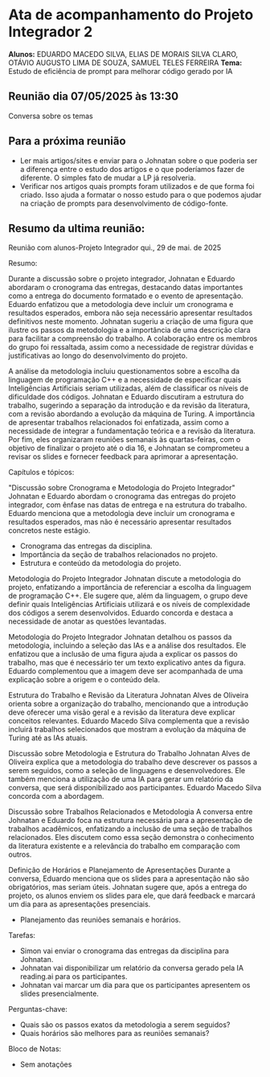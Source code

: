 
# Ata de acompanhamento do Projeto Integrador 2 

**Alunos:** EDUARDO MACEDO SILVA, ELIAS DE MORAIS SILVA CLARO, OTÁVIO AUGUSTO LIMA DE SOUZA, SAMUEL TELES FERREIRA
**Tema:** Estudo de eficiência de prompt para melhorar código gerado por IA 

## Reunião dia 07/05/2025 às 13:30 
Conversa sobre os temas 

## Para a próxima reunião 

 - Ler mais artigos/sites  e enviar para o Johnatan sobre o que poderia ser a diferença entre  o estudo  dos artigos e o que poderíamos fazer de diferente. O simples fato de mudar a LP já resolveria. 
 - Verificar nos artigos quais prompts foram utilizados e de que forma  foi criado. Isso ajuda a formatar o nosso estudo para o que podemos ajudar na criação de prompts para desenvolvimento de código-fonte.

## Resumo da ultima reunião:  
Reunião com alunos-Projeto Integrador
qui., 29 de mai. de 2025

Resumo:

Durante a discussão sobre o projeto integrador, Johnatan e Eduardo abordaram o cronograma das entregas, destacando datas importantes como a entrega do documento formatado e o evento de apresentação. Eduardo enfatizou que a metodologia deve incluir um cronograma e resultados esperados, embora não seja necessário apresentar resultados definitivos neste momento. Johnatan sugeriu a criação de uma figura que ilustre os passos da metodologia e a importância de uma descrição clara para facilitar a compreensão do trabalho. A colaboração entre os membros do grupo foi ressaltada, assim como a necessidade de registrar dúvidas e justificativas ao longo do desenvolvimento do projeto.

A análise da metodologia incluiu questionamentos sobre a escolha da linguagem de programação C++ e a necessidade de especificar quais Inteligências Artificiais seriam utilizadas, além de classificar os níveis de dificuldade dos códigos. Johnatan e Eduardo discutiram a estrutura do trabalho, sugerindo a separação da introdução e da revisão da literatura, com a revisão abordando a evolução da máquina de Turing. A importância de apresentar trabalhos relacionados foi enfatizada, assim como a necessidade de integrar a fundamentação teórica e a revisão da literatura. Por fim, eles organizaram reuniões semanais às quartas-feiras, com o objetivo de finalizar o projeto até o dia 16, e Johnatan se comprometeu a revisar os slides e fornecer feedback para aprimorar a apresentação.


Capítulos e tópicos:

"Discussão sobre Cronograma e Metodologia do Projeto Integrador"
Johnatan e Eduardo abordam o cronograma das entregas do projeto integrador, com ênfase nas datas de entrega e na estrutura do trabalho. Eduardo menciona que a metodologia deve incluir um cronograma e resultados esperados, mas não é necessário apresentar resultados concretos neste estágio.
* Cronograma das entregas da disciplina.
* Importância da seção de trabalhos relacionados no projeto.
* Estrutura e conteúdo da metodologia do projeto.

Metodologia do Projeto Integrador
Johnatan discute a metodologia do projeto, enfatizando a importância de referenciar a escolha da linguagem de programação C++. Ele sugere que, além da linguagem, o grupo deve definir quais Inteligências Artificiais utilizará e os níveis de complexidade dos códigos a serem desenvolvidos. Eduardo concorda e destaca a necessidade de anotar as questões levantadas.

Metodologia do Projeto Integrador
Johnatan detalhou os passos da metodologia, incluindo a seleção das IAs e a análise dos resultados. Ele enfatizou que a inclusão de uma figura ajuda a explicar os passos do trabalho, mas que é necessário ter um texto explicativo antes da figura. Eduardo complementou que a imagem deve ser acompanhada de uma explicação sobre a origem e o conteúdo dela.

Estrutura do Trabalho e Revisão da Literatura
Johnatan Alves de Oliveira orienta sobre a organização do trabalho, mencionando que a introdução deve oferecer uma visão geral e a revisão da literatura deve explicar conceitos relevantes. Eduardo Macedo Silva complementa que a revisão incluirá trabalhos selecionados que mostram a evolução da máquina de Turing até as IAs atuais.

Discussão sobre Metodologia e Estrutura do Trabalho
Johnatan Alves de Oliveira explica que a metodologia do trabalho deve descrever os passos a serem seguidos, como a seleção de linguagens e desenvolvedores. Ele também menciona a utilização de uma IA para gerar um relatório da conversa, que será disponibilizado aos participantes. Eduardo Macedo Silva concorda com a abordagem.

Discussão sobre Trabalhos Relacionados e Metodologia
A conversa entre Johnatan e Eduardo foca na estrutura necessária para a apresentação de trabalhos acadêmicos, enfatizando a inclusão de uma seção de trabalhos relacionados. Eles discutem como essa seção demonstra o conhecimento da literatura existente e a relevância do trabalho em comparação com outros.

Definição de Horários e Planejamento de Apresentações
Durante a conversa, Eduardo menciona que os slides para a apresentação não são obrigatórios, mas seriam úteis. Johnatan sugere que, após a entrega do projeto, os alunos enviem os slides para ele, que dará feedback e marcará um dia para as apresentações presenciais.
* Planejamento das reuniões semanais e horários.


Tarefas:

* Simon vai enviar o cronograma das entregas da disciplina para Johnatan.
* Johnatan vai disponibilizar um relatório da conversa gerado pela IA reading.ai para os participantes.
* Johnatan vai marcar um dia para que os participantes apresentem os slides presencialmente.


Perguntas-chave:

* Quais são os passos exatos da metodologia a serem seguidos?
* Quais horários são melhores para as reuniões semanais?


Bloco de Notas:

* Sem anotações

